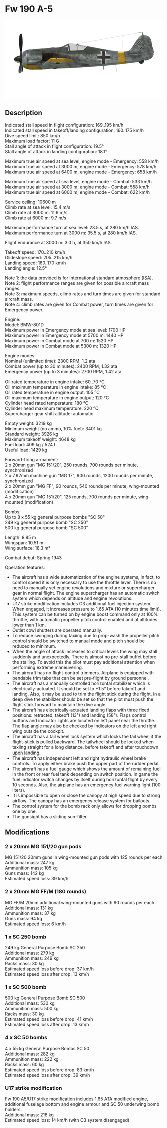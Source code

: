 # Fw 190 A-5  
  
![fw190a5](../images/fw190a5.png)  
  
## Description  
  
Indicated stall speed in flight configuration: 169..195 km/h  
Indicated stall speed in takeoff/landing configuration: 160..175 km/h  
Dive speed limit: 850 km/h  
Maximum load factor: 11 G  
Stall angle of attack in flight configuration: 19.5°  
Stall angle of attack in landing configuration: 18.1°  
  
Maximum true air speed at sea level, engine mode - Emergency: 558 km/h  
Maximum true air speed at 3000 m, engine mode - Emergency: 578 km/h  
Maximum true air speed at 6400 m, engine mode - Emergency: 658 km/h  
  
Maximum true air speed at sea level, engine mode - Combat: 533 km/h  
Maximum true air speed at 3000 m, engine mode - Combat: 558 km/h  
Maximum true air speed at 6000 m, engine mode - Combat: 622 km/h  
  
Service ceiling: 10600 m  
Climb rate at sea level: 15.4 m/s  
Climb rate at 3000 m: 11.9 m/s  
Climb rate at 6000 m: 9.7 m/s  
  
Maximum performance turn at sea level: 23.5 s, at 280 km/h IAS.  
Maximum performance turn at 3000 m: 35.5 s, at 280 km/h IAS.  
  
Flight endurance at 3000 m: 3.0 h, at 350 km/h IAS.  
  
Takeoff speed: 170..210 km/h  
Glideslope speed: 205..215 km/h  
Landing speed: 160..170 km/h  
Landing angle: 12.5°  
  
Note 1: the data provided is for international standard atmosphere (ISA).  
Note 2: flight performance ranges are given for possible aircraft mass ranges.  
Note 3: maximum speeds, climb rates and turn times are given for standard aircraft mass.  
Note 4: climb rates are given for Combat power, turn times are given for Emergency power.  
  
Engine:  
Model: BMW-801D  
Maximum power in Emergency mode at sea level: 1700 HP  
Maximum power in Emergency mode at 5700 m: 1440 HP  
Maximum power in Combat mode at 700 m: 1520 HP  
Maximum power in Combat mode at 5300 m: 1320 HP  
  
Engine modes:  
Nominal (unlimited time): 2300 RPM, 1.2 ata  
Combat power (up to 30 minutes): 2400 RPM, 1.32 ata  
Emergency power (up to 3 minutes): 2700 RPM, 1.42 ata  
  
Oil rated temperature in engine intake: 60..70 °C  
Oil maximum temperature in engine intake: 85 °C  
Oil rated temperature in engine output: 105 °C  
Oil maximum temperature in engine output: 120 °C  
Cylinder head rated temperature: 180 °C  
Cylinder head maximum temperature: 220 °C  
Supercharger gear shift altitude: automatic  
  
Empty weight: 3219 kg  
Minimum weight (no ammo, 10% fuel): 3401 kg  
Standard weight: 3926 kg  
Maximum takeoff weight: 4648 kg  
Fuel load: 409 kg / 524 l  
Useful load: 1429 kg  
  
Forward-firing armament:  
2 x 20mm gun "MG 151/20", 250 rounds, 700 rounds per minute, synchronized  
2 x 7.92mm machine gun "MG 17", 900 rounds, 1200 rounds per minute, synchronized  
2 x 20mm gun "MG FF", 90 rounds, 540 rounds per minute, wing-mounted (modification)  
4 x 20mm gun "MG 151/20", 125 rounds, 700 rounds per minute, wing-mounted (modification)  
  
Bombs:  
Up to 8 x 55 kg general purpose bombs "SC 50"  
249 kg general purpose bomb "SC 250"  
500 kg general purpose bomb "SC 500"  
  
Length: 8.85 m  
Wingspan: 10.51 m  
Wing surface: 18.3 m²  
  
Combat debut: Spring 1943  
  
Operation features:  
- The aircraft has a wide automatization of the engine systems, in fact, to control speed it is only necessary to use the throttle lever. There is no need to manually set engine revolutions and mixture or supercharger gear in normal flight. The engine supercharger has an automatic switch system which depends on altitude and engine revolutions.  
- U17 strike modification includes C3 additional fuel injection system. When engaged, it increases pressure to 1.65 ATA (10 minutes time limit). This system can be turned on by engine boost command only at 100% throttle, with automatic propeller pitch control enabled and at altitudes lower than 1 km.  
- Outlet cowl shutters are operated manually.  
- To reduce swinging during taxiing due to prop-wash the propeller pitch control should be switched to manual mode and pitch should be reduced to minimum.  
- When the angle of attack increases to critical levels the wing may stall suddenly and unexpectedly. There is almost no pre-stall buffet before the stalling. To avoid this the pilot must pay additional attention when performing extreme maneuvering.  
- The aircraft has no flight-control trimmers. Airplane is equipped with bendable trim tabs that can be set pre-flight by ground personnel.  
- The aircraft has a manually controlled horizontal stabilizer which is electrically-actuated. It should be set to +1.5° before takeoff and landing. Also, it may be used to trim the flight stick during the flight. In a deep dive the stabilizer should be set so that the pilot must push the flight stick forward to maintain the dive angle.  
- The aircraft has electrically-actuated landing flaps with three fixed positions: retracted, takeoff (13°) and landing (58°). Flaps control buttons and indicator lights are located on left panel near the throttle. The flap angle may also be checked by indicators on the left and right wing outside the cockpit.  
- The aircraft has a tail wheel lock system which locks the tail wheel if the flight-stick is pulled backward. The tailwheel should be locked when taxiing straight for a long distance, before takeoff and after touchdown upon landing.  
- The aircraft has independent left and right hydraulic wheel brake controls. To apply either brake push the upper part of the rudder pedal.  
- The aircraft has a fuel gauge which shows the amount of remaining fuel in the front or rear fuel tank depending on switch position. In game the fuel indicator switch changes by itself during horizontal flight by every 10 seconds. Also, the airplane has an emergency fuel warning light (100 liters).  
- It is impossible to open or close the canopy at high speed due to strong airflow. The canopy has an emergency release system for bailouts.  
- The control system for the bomb rack only allows for dropping bombs one by one.  
- The gunsight has a sliding sun-filter.  
  
## Modifications  
  
  
  
### 2 x 20mm MG 151/20 gun pods  
  
MG 151/20 20mm guns in wing-mounted gun pods with 125 rounds per each  
Additional mass: 247 kg  
Ammunition mass: 105 kg  
Guns mass: 142 kg  
Estimated speed loss: 39 km/h  
  
  
### 2 x 20mm MG FF/M (180 rounds)  
  
MG FF/M 20mm additional wing-mounted guns with 90 rounds per each  
Additional mass: 131 kg  
Ammunition mass: 37 kg  
Guns mass: 94 kg  
Estimated speed loss: 6 km/h  
  
  
### 1 x SC 250 bomb  
  
249 kg General Purpose Bomb SC 250  
Additional mass: 279 kg  
Ammunition mass: 249 kg  
Racks mass: 30 kg  
Estimated speed loss before drop: 37 km/h  
Estimated speed loss after drop: 13 km/h  
  
  
### 1 x SC 500 bomb  
  
500 kg General Purpose Bomb SC 500  
Additional mass: 530 kg  
Ammunition mass: 500 kg  
Racks mass: 30 kg  
Estimated speed loss before drop: 41 km/h  
Estimated speed loss after drop: 13 km/h  
  
  
### 4 x SC 50 bombs  
  
4 x 55 kg General Purpose Bombs SC 50  
Additional mass: 282 kg  
Ammunition mass: 222 kg  
Racks mass: 60 kg  
Estimated speed loss before drop: 83 km/h  
Estimated speed loss after drop: 39 km/h  
  
  
### U17 strike modification  
  
Fw 190 A5/U17 strike modification includes 1.65 ATA modified engine, additional fuselage bottom and engine armour and SC 50 underwing bomb holders.  
Additional mass: 218 kg  
Estimated speed loss: 14 km/h (with C3 system disengaged)  